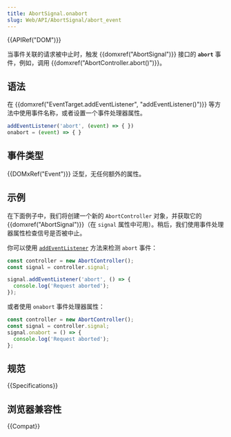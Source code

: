 ```yaml
---
title: AbortSignal.onabort
slug: Web/API/AbortSignal/abort_event
---
```

{{APIRef("DOM")}}

当事件关联的请求被中止时，触发 {{domxref("AbortSignal")}} 接口的 **`abort`** 事件，例如，调用 {{domxref("AbortController.abort()")}}。

## 语法

在 {{domxref("EventTarget.addEventListener", "addEventListener()")}} 等方法中使用事件名称，或者设置一个事件处理器属性。

```js
addEventListener('abort', (event) => { })
onabort = (event) => { }
```

## 事件类型

{{DOMxRef("Event")}} 泛型，无任何额外的属性。

## 示例

在下面例子中，我们将创建一个新的 `AbortController` 对象，并获取它的 {{domxref("AbortSignal")}}（在 `signal` 属性中可用）。稍后，我们使用事件处理器属性检查信号是否被中止。

你可以使用 [`addEventListener`](/zh-CN/docs/Web/API/EventTarget/addEventListener) 方法来检测 `abort` 事件：

```js
const controller = new AbortController();
const signal = controller.signal;

signal.addEventListener('abort', () => {
  console.log('Request aborted');
});
```

或者使用 `onabort` 事件处理器属性：

```js
const controller = new AbortController();
const signal = controller.signal;
signal.onabort = () => {
  console.log('Request aborted');
};
```

## 规范

{{Specifications}}

## 浏览器兼容性

{{Compat}}
